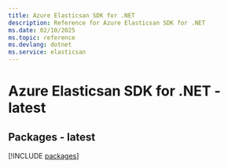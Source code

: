 ```yaml
---
title: Azure Elasticsan SDK for .NET
description: Reference for Azure Elasticsan SDK for .NET
ms.date: 02/10/2025
ms.topic: reference
ms.devlang: dotnet
ms.service: elasticsan
---
```

# Azure Elasticsan SDK for .NET - latest
## Packages - latest
[!INCLUDE [packages](elasticsan-index.md)]